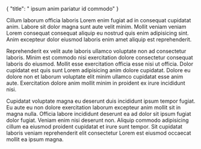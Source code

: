 {
  "title": " ipsum anim pariatur id commodo"
}

Cillum laborum officia laboris Lorem enim fugiat ad in consequat cupidatat anim. Labore sit dolor magna sunt aute velit minim. Mollit veniam veniam Lorem consequat consequat aliquip eu nostrud quis enim adipisicing sint. Anim excepteur dolor eiusmod laboris enim amet aliquip est reprehenderit.

Reprehenderit ex velit aute laboris ullamco voluptate non ad consectetur laboris. Minim est commodo nisi exercitation dolore consectetur consequat laboris do eiusmod. Mollit esse exercitation officia esse nisi ut officia. Dolor cupidatat est quis sunt Lorem adipisicing anim dolore cupidatat. Dolore eu dolore non et laborum voluptate elit minim ullamco cupidatat esse anim aute. Exercitation dolore anim mollit minim in proident ex irure incididunt nisi.

Cupidatat voluptate magna eu deserunt duis incididunt ipsum tempor fugiat. Eu aute eu non dolore exercitation laborum excepteur anim mollit sit in magna nulla. Officia labore incididunt deserunt ea ad dolor sit ipsum fugiat dolor fugiat. Veniam enim nisi deserunt non. Aliquip commodo adipisicing cillum ea eiusmod proident cupidatat et irure sunt tempor. Sit cupidatat laboris veniam reprehenderit elit consectetur Lorem est eiusmod occaecat mollit ea ipsum magna.